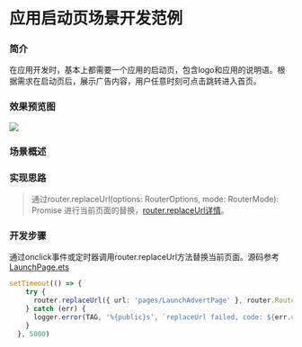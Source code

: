 
# 应用启动页场景开发范例

### 简介

在应用开发时，基本上都需要一个应用的启动页，包含logo和应用的说明语。根据需求在启动页后，展示广告内容，用户任意时刻可点击跳转进入首页。


### 效果预览图

![](../../screenshots/device/LaunchScenes.gif)


### 场景概述

### 实现思路

> 通过router.replaceUrl(options: RouterOptions, mode: RouterMode): Promise<void> 进行当前页面的替换，[router.replaceUrl详情](https://docs.openharmony.cn/pages/v4.0/zh-cn/application-dev/reference/apis/js-apis-router.md/#routerreplaceurl9-3)。

### 开发步骤

通过onclick事件或定时器调用router.replaceUrl方法替换当前页面。源码参考[LaunchPage.ets](../../product/entry/src/main/ets/pages/LaunchPage.ets)
  ```ts
  setTimeout(() => {
      try {
        router.replaceUrl({ url: 'pages/LaunchAdvertPage' }, router.RouterMode.Standard)
      } catch (err) {
        logger.error(TAG, '%{public}s', `replaceUrl failed, code: ${err.code}, message: ${err.message}`);
      }
    }, 5000)
  ```